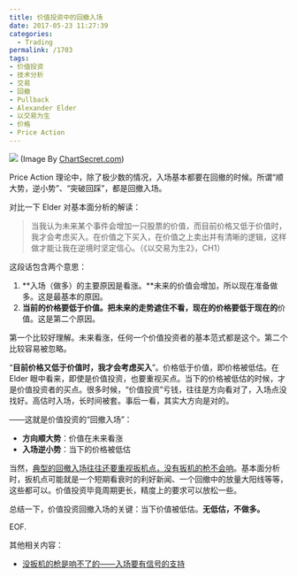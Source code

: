 ```yaml
---
title: 价值投资中的回撤入场
date: 2017-05-23 11:27:39
categories:
  - Trading
permalink: /1703
tags:
- 价值投资
- 技术分析
- 交易
- 回撤
- Pullback
- Alexander Elder
- 以交易为生
- 价格
- Price Action
---
```


![][image-1]
(Image By [ChartSecret.com][1])

Price Action 理论中，除了极少数的情况，入场基本都要在回撤的时候。所谓“顺大势，逆小势”、“突破回踩”，都是回撤入场。 

对比一下 Elder 对基本面分析的解读：

> 当我认为未来某个事件会增加一只股票的价值，而目前价格又低于价值时，我才会考虑买入。在价值之下买入，在价值之上卖出并有清晰的逻辑，这样做才能让我在逆境时坚定信心。（《以交易为生2》，CH1）

这段话包含两个意思：

1. **入场（做多）的主要原因是看涨。**未来的价值会增加，所以现在准备做多。这是最基本的原因。
2. **当前的价格要低于价值。**把未来的走势遮住不看，**现在的**价格要低于**现在的**价值。这是第二个原因。

第一个比较好理解。未来看涨，任何一个价值投资者的基本范式都是这个。第二个比较容易被忽略。

“**目前价格又低于价值时，我才会考虑买入**”。价格低于价值，即价格被低估。在 Elder 眼中看来，即使是价值投资，也要重视买点。当下的价格被低估的时候，才是价值投资者的买点。很多时候，“价值投资”亏钱，往往是方向看对了，入场点没找好。高估时入场，长时间被套。事后一看，其实大方向是对的。

——这就是价值投资的“回撤入场”：

- **方向顺大势**：价值在未来看涨
- **入场逆小势**：当下的价格被低估

当然，[典型的回撤入场往往还要重视扳机点，没有扳机的枪不会响][2]。基本面分析时，扳机点可能就是一个短期看衰时的利好新闻、一个回撤中的放量大阳线等等，这些都可以。价值投资毕竟周期更长，精度上的要求可以放松一些。

总结一下，价值投资回撤入场的关键：当下价值被低估。**无低估，不做多。**

EOF.

其他相关内容：
- [没扳机的枪是响不了的——入场要有信号的支持][3]

[1]:	http://www.chartsecret.com/content/trading-pullback "ChartSecret.com"
[2]:	http://kangjian.net/blog/1653/
[3]:	http://kangjian.net/blog/1653/

[image-1]:	http://kangjian.net/images/2017/05/2017-05-23-pullback-illust.jpg